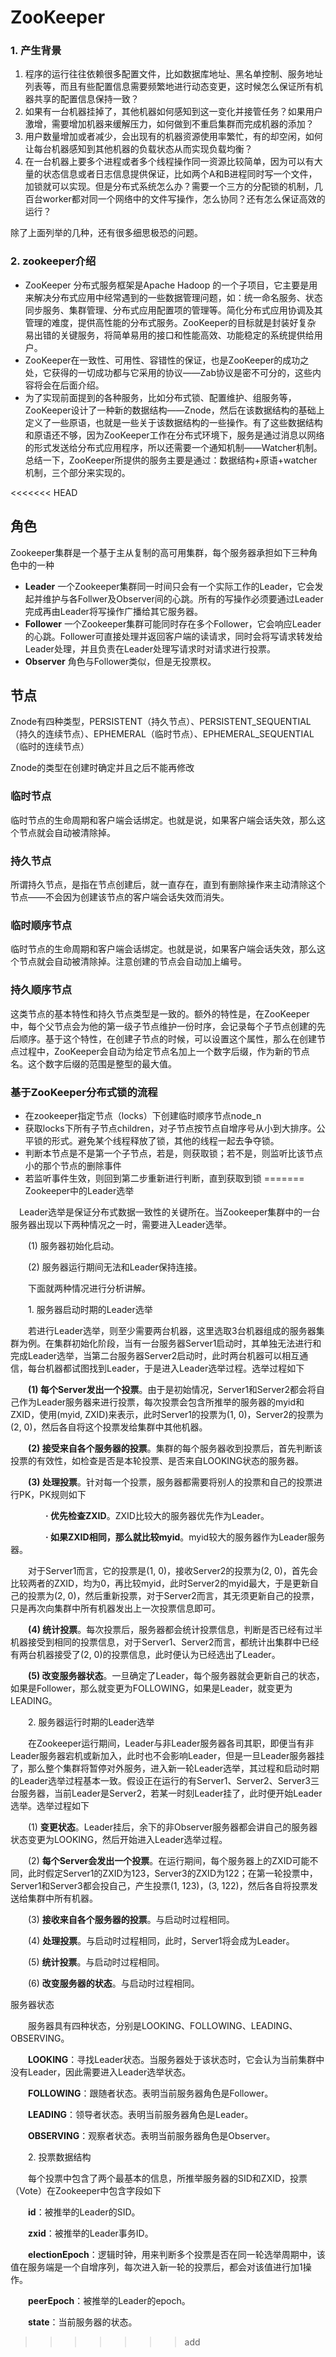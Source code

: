# ZooKeeper

### 1. 产生背景

   1. 程序的运行往往依赖很多配置文件，比如数据库地址、黑名单控制、服务地址列表等，而且有些配置信息需要频繁地进行动态变更，这时候怎么保证所有机器共享的配置信息保持一致？
   2. 如果有一台机器挂掉了，其他机器如何感知到这一变化并接管任务？如果用户激增，需要增加机器来缓解压力，如何做到不重启集群而完成机器的添加？
   3. 用户数量增加或者减少，会出现有的机器资源使用率繁忙，有的却空闲，如何让每台机器感知到其他机器的负载状态从而实现负载均衡？
   4. 在一台机器上要多个进程或者多个线程操作同一资源比较简单，因为可以有大量的状态信息或者日志信息提供保证，比如两个A和B进程同时写一个文件，加锁就可以实现。但是分布式系统怎么办？需要一个三方的分配锁的机制，几百台worker都对同一个网络中的文件写操作，怎么协同？还有怎么保证高效的运行？

 除了上面列举的几种，还有很多细思极恐的问题。

### 2. zookeeper介绍

  - ZooKeeper 分布式服务框架是Apache Hadoop 的一个子项目，它主要是用来解决分布式应用中经常遇到的一些数据管理问题，如：统一命名服务、状态同步服务、集群管理、分布式应用配置项的管理等。简化分布式应用协调及其管理的难度，提供高性能的分布式服务。ZooKeeper的目标就是封装好复杂 易出错的关键服务，将简单易用的接口和性能高效、功能稳定的系统提供给用户。
  - ZooKeeper在一致性、可用性、容错性的保证，也是ZooKeeper的成功之处，它获得的一切成功都与它采用的协议——Zab协议是密不可分的，这些内容将会在后面介绍。
  - 为了实现前面提到的各种服务，比如分布式锁、配置维护、组服务等，ZooKeeper设计了一种新的数据结构——Znode，然后在该数据结构的基础上定义了一些原语，也就是一些关于该数据结构的一些操作。有了这些数据结构和原语还不够，因为ZooKeeper工作在分布式环境下，服务是通过消息以网络的形式发送给分布式应用程序，所以还需要一个通知机制——Watcher机制。总结一下，ZooKeeper所提供的服务主要是通过：数据结构+原语+watcher机制，三个部分来实现的。

<<<<<<< HEAD
## 角色

Zookeeper集群是一个基于主从复制的高可用集群，每个服务器承担如下三种角色中的一种

- **Leader** 一个Zookeeper集群同一时间只会有一个实际工作的Leader，它会发起并维护与各Follwer及Observer间的心跳。所有的写操作必须要通过Leader完成再由Leader将写操作广播给其它服务器。
- **Follower** 一个Zookeeper集群可能同时存在多个Follower，它会响应Leader的心跳。Follower可直接处理并返回客户端的读请求，同时会将写请求转发给Leader处理，并且负责在Leader处理写请求时对请求进行投票。
- **Observer** 角色与Follower类似，但是无投票权。



## 节点

Znode有四种类型，PERSISTENT（持久节点）、PERSISTENT_SEQUENTIAL（持久的连续节点）、EPHEMERAL（临时节点）、EPHEMERAL_SEQUENTIAL（临时的连续节点）

Znode的类型在创建时确定并且之后不能再修改

### 临时节点

临时节点的生命周期和客户端会话绑定。也就是说，如果客户端会话失效，那么这个节点就会自动被清除掉。

### 持久节点

所谓持久节点，是指在节点创建后，就一直存在，直到有删除操作来主动清除这个节点——不会因为创建该节点的客户端会话失效而消失。

### 临时顺序节点

临时节点的生命周期和客户端会话绑定。也就是说，如果客户端会话失效，那么这个节点就会自动被清除掉。注意创建的节点会自动加上编号。

### 持久顺序节点

这类节点的基本特性和持久节点类型是一致的。额外的特性是，在ZooKeeper中，每个父节点会为他的第一级子节点维护一份时序，会记录每个子节点创建的先后顺序。基于这个特性，在创建子节点的时候，可以设置这个属性，那么在创建节点过程中，ZooKeeper会自动为给定节点名加上一个数字后缀，作为新的节点名。这个数字后缀的范围是整型的最大值。

### 基于ZooKeeper分布式锁的流程
- 在zookeeper指定节点（locks）下创建临时顺序节点node_n
- 获取locks下所有子节点children，对子节点按节点自增序号从小到大排序。公平锁的形式。避免某个线程释放了锁，其他的线程一起去争夺锁。
- 判断本节点是不是第一个子节点，若是，则获取锁；若不是，则监听比该节点小的那个节点的删除事件
- 若监听事件生效，则回到第二步重新进行判断，直到获取到锁
=======
Zookeeper中的Leader选举

　Leader选举是保证分布式数据一致性的关键所在。当Zookeeper集群中的一台服务器出现以下两种情况之一时，需要进入Leader选举。

　　(1) 服务器初始化启动。

　　(2) 服务器运行期间无法和Leader保持连接。

　　下面就两种情况进行分析讲解。

　　1. 服务器启动时期的Leader选举

　　若进行Leader选举，则至少需要两台机器，这里选取3台机器组成的服务器集群为例。在集群初始化阶段，当有一台服务器Server1启动时，其单独无法进行和完成Leader选举，当第二台服务器Server2启动时，此时两台机器可以相互通信，每台机器都试图找到Leader，于是进入Leader选举过程。选举过程如下

　　**(1) 每个Server发出一个投票**。由于是初始情况，Server1和Server2都会将自己作为Leader服务器来进行投票，每次投票会包含所推举的服务器的myid和ZXID，使用(myid, ZXID)来表示，此时Server1的投票为(1, 0)，Server2的投票为(2, 0)，然后各自将这个投票发给集群中其他机器。

　　**(2) 接受来自各个服务器的投票**。集群的每个服务器收到投票后，首先判断该投票的有效性，如检查是否是本轮投票、是否来自LOOKING状态的服务器。

　　**(3) 处理投票**。针对每一个投票，服务器都需要将别人的投票和自己的投票进行PK，PK规则如下

　　　　**· 优先检查ZXID**。ZXID比较大的服务器优先作为Leader。

　　　　**· 如果ZXID相同，那么就比较myid**。myid较大的服务器作为Leader服务器。

　　对于Server1而言，它的投票是(1, 0)，接收Server2的投票为(2, 0)，首先会比较两者的ZXID，均为0，再比较myid，此时Server2的myid最大，于是更新自己的投票为(2, 0)，然后重新投票，对于Server2而言，其无须更新自己的投票，只是再次向集群中所有机器发出上一次投票信息即可。

　　**(4) 统计投票**。每次投票后，服务器都会统计投票信息，判断是否已经有过半机器接受到相同的投票信息，对于Server1、Server2而言，都统计出集群中已经有两台机器接受了(2, 0)的投票信息，此时便认为已经选出了Leader。

　　**(5) 改变服务器状态**。一旦确定了Leader，每个服务器就会更新自己的状态，如果是Follower，那么就变更为FOLLOWING，如果是Leader，就变更为LEADING。

　　2. 服务器运行时期的Leader选举

　　在Zookeeper运行期间，Leader与非Leader服务器各司其职，即便当有非Leader服务器宕机或新加入，此时也不会影响Leader，但是一旦Leader服务器挂了，那么整个集群将暂停对外服务，进入新一轮Leader选举，其过程和启动时期的Leader选举过程基本一致。假设正在运行的有Server1、Server2、Server3三台服务器，当前Leader是Server2，若某一时刻Leader挂了，此时便开始Leader选举。选举过程如下

　　(1) **变更状态**。Leader挂后，余下的非Observer服务器都会讲自己的服务器状态变更为LOOKING，然后开始进入Leader选举过程。

　　(2) **每个Server会发出一个投票**。在运行期间，每个服务器上的ZXID可能不同，此时假定Server1的ZXID为123，Server3的ZXID为122；在第一轮投票中，Server1和Server3都会投自己，产生投票(1, 123)，(3, 122)，然后各自将投票发送给集群中所有机器。

　　(3) **接收来自各个服务器的投票**。与启动时过程相同。

　　(4) **处理投票**。与启动时过程相同，此时，Server1将会成为Leader。

　　(5) **统计投票**。与启动时过程相同。

　　(6) **改变服务器的状态**。与启动时过程相同。



 服务器状态

　　服务器具有四种状态，分别是LOOKING、FOLLOWING、LEADING、OBSERVING。

　　**LOOKING**：寻找Leader状态。当服务器处于该状态时，它会认为当前集群中没有Leader，因此需要进入Leader选举状态。

　　**FOLLOWING**：跟随者状态。表明当前服务器角色是Follower。

　　**LEADING**：领导者状态。表明当前服务器角色是Leader。

　　**OBSERVING**：观察者状态。表明当前服务器角色是Observer。

　　2. 投票数据结构

　　每个投票中包含了两个最基本的信息，所推举服务器的SID和ZXID，投票（Vote）在Zookeeper中包含字段如下

　　**id**：被推举的Leader的SID。

　　**zxid**：被推举的Leader事务ID。

　　**electionEpoch**：逻辑时钟，用来判断多个投票是否在同一轮选举周期中，该值在服务端是一个自增序列，每次进入新一轮的投票后，都会对该值进行加1操作。

　　**peerEpoch**：被推举的Leader的epoch。

　　**state**：当前服务器的状态。
>>>>>>> add
